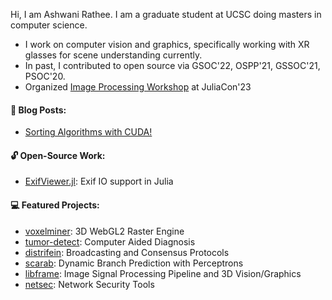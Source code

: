 Hi, I am Ashwani Rathee. I am a graduate student at UCSC doing masters in computer science. 

- I work on computer vision and graphics, specifically working with XR glasses for scene understanding currently.
- In past, I contributed to open source via GSOC'22, OSPP'21, GSSOC'21, PSOC'20.
- Organized [Image Processing Workshop](https://github.com/JuliaImages/JuliaCon23_ImageProcessingWorkshop) at JuliaCon'23

#### 📝 Blog Posts:
- [Sorting Algorithms with CUDA!](https://ashwanirathee.com/blog/2025/sort2/?utm_source=github&utm_medium=social&utm_campaign=sort2)

#### 🔓 Open-Source Work:
- [ExifViewer.jl](https://github.com/JuliaImages/ExifViewer.jl): Exif IO support in Julia
 
#### 💻 Featured Projects:
- [voxelminer](https://github.com/ashwanirathee/VoxelMiner): 3D WebGL2 Raster Engine
- [tumor-detect](https://github.com/ashwanirathee/Brain-Tumor-Segmentation): Computer Aided Diagnosis
- [distrifein](https://github.com/ashwanirathee/Distrifein): Broadcasting and Consensus Protocols
- [scarab](https://github.com/ashwanirathee/scarab): Dynamic Branch Prediction with Perceptrons
- [libframe](https://github.com/ashwanirathee/libframe): Image Signal Processing Pipeline and 3D Vision/Graphics
- [netsec](https://github.com/ashwanirathee/netsec): Network Security Tools

